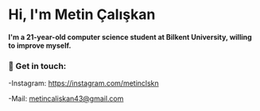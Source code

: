 # Hi, I'm Metin Çalışkan

#### I'm a 21-year-old computer science student at Bilkent University, willing to improve myself. 


###                :speech_balloon: Get in touch:
-Instagram: https://instagram.com/metinclskn

-Mail: metincaliskan43@gmail.com
      


<!--
**MetinClskn/MetinClskn** is a ✨ _special_ ✨ repository because its `README.md` (this file) appears on your GitHub profile.

Here are some ideas to get you started:

- 🔭 I’m currently working on ...
- 🌱 I’m currently learning ...
- 👯 I’m looking to collaborate on ...
- 🤔 I’m looking for help with ...
- 💬 Ask me about ...
- 📫 How to reach me: ...
- 😄 Pronouns: ...
- ⚡ Fun fact: ...
-->

